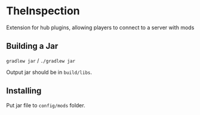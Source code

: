 # TheInspection
Extension for hub plugins, allowing players to connect to a server with mods

## Building a Jar

`gradlew jar` / `./gradlew jar`

Output jar should be in `build/libs`.

## Installing

Put jar file to `config/mods` folder.

